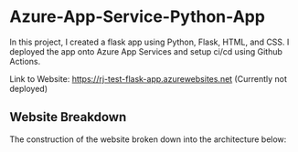 # Azure-App-Service-Python-App

In this project, I created a flask app using Python, Flask, HTML, and CSS. I deployed the app onto Azure App Services and setup ci/cd using Github Actions.

Link to Website: https://rj-test-flask-app.azurewebsites.net (Currently not deployed)


## Website Breakdown

The construction of the website broken down into the architecture below:



